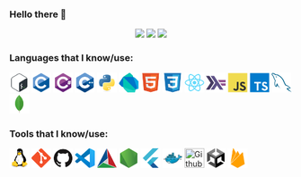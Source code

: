 ### Hello there 👋

<p align="center">
  <img height="50%" width="auto" src ="https://github-readme-stats.vercel.app/api?username=henry334&show_icons=true&count_private=true&theme=nightowl&hide_border=true&hide=issues,contribs&bg_color=00000000">
  <img height="50%" width="auto" src ="https://github-readme-stats.vercel.app/api/top-langs/?username=henry334&layout=compact&hide_border=true&theme=nightowl&bg_color=00000000&langs_count=6&hide=jupyter%20notebook,tex,css,php&exclude_repo=Pacman-AI">
  <img src ="https://github-readme-streak-stats.herokuapp.com?user=henry334&theme=nightowl&hide_border=true&background=FFFFFF00">
</p>

### Languages that I know/use:
[<img src="https://github.com/devicons/devicon/blob/master/icons/bash/bash-original.svg" title="Bash" width="35" height="35"/>](https://en.wikipedia.org/wiki/Bash_(Unix_shell))
[<img src="https://github.com/devicons/devicon/blob/master/icons/c/c-original.svg" title="C" width="35" height="35"/>](https://en.wikipedia.org/wiki/C_(programming_language))
[<img src="https://github.com/devicons/devicon/blob/master/icons/csharp/csharp-original.svg" title="C#" width="35" height="35"/>](https://learn.microsoft.com/en-us/dotnet/csharp/)
[<img src="https://github.com/devicons/devicon/blob/master/icons/cplusplus/cplusplus-original.svg" title="C++" width="35" height="35"/>](https://en.wikipedia.org/wiki/C%2B%2B)
[<img src="https://github.com/devicons/devicon/blob/master/icons/python/python-original.svg" title="Python" width="35" height="35"/>](https://www.python.org/)
[<img src="https://github.com/devicons/devicon/blob/master/icons/dart/dart-original.svg" title="Dart" width="35" height="35"/>](https://dart.dev/)
[<img src="https://github.com/devicons/devicon/blob/master/icons/html5/html5-original.svg" title="HTML5" width="35" height="35"/>](https://en.wikipedia.org/wiki/HTML5)
[<img src="https://github.com/devicons/devicon/blob/master/icons/css3/css3-original.svg" title="CSS3" width="35" height="35"/>](https://en.wikipedia.org/wiki/CSS)
[<img src="https://github.com/devicons/devicon/blob/master/icons/react/react-original.svg" title="React" width="35" height="35"/>](https://reactjs.org/)
[<img src="https://github.com/devicons/devicon/blob/master/icons/haskell/haskell-original.svg" title="Haskell" width="35" height="35"/>](https://www.haskell.org/)
[<img src="https://github.com/devicons/devicon/blob/master/icons/javascript/javascript-original.svg" title="JavaScript" width="35" height="35"/>](https://developer.mozilla.org/en-US/docs/Web/JavaScript)
[<img src="https://github.com/devicons/devicon/blob/master/icons/typescript/typescript-original.svg" title="TypeScript" width="35" height="35"/>](https://www.typescriptlang.org/)
[<img src="https://github.com/devicons/devicon/blob/master/icons/mysql/mysql-original.svg" title="MySQL" width="35" height="35"/>](https://www.mysql.com/)
[<img src="https://github.com/devicons/devicon/blob/master/icons/mongodb/mongodb-original.svg" title="MongoDB" width="35" height="35"/>](https://www.mongodb.com/)

### Tools that I know/use:
[<img src="https://github.com/devicons/devicon/blob/master/icons/linux/linux-original.svg" title="Linux" width="35" height="35"/>](https://www.linux.org/)
[<img src="https://github.com/devicons/devicon/blob/master/icons/git/git-original.svg" title="Git" width="35" height="35"/>](https://git-scm.com/)
[<img src="https://github.com/devicons/devicon/blob/master/icons/github/github-original.svg" title="Github" width="35" height="35"/>](https://github.com/)
[<img src="https://github.com/devicons/devicon/blob/master/icons/vscode/vscode-original.svg" title="VScode" width="35" height="35"/>](https://code.visualstudio.com/)
[<img src="https://github.com/devicons/devicon/blob/master/icons/cmake/cmake-original.svg" title="CMake" width="35" height="35"/>](https://cmake.org/)
[<img src="https://github.com/devicons/devicon/blob/master/icons/nodejs/nodejs-original.svg" title="NodeJS" width="35" height="35"/>](https://nodejs.org/)
[<img src="https://github.com/devicons/devicon/blob/master/icons/flutter/flutter-original.svg" title="Flutter" width="35" height="35"/>](https://flutter.dev/)
[<img src="https://github.com/devicons/devicon/blob/master/icons/docker/docker-original.svg" title="Docker" width="35" height="35"/>](https://www.docker.com/)
[<img src="https://avatars.githubusercontent.com/u/44036562?s=200&v=4" title="Github Actions" width="35" height="35"/>](https://github.com/features/actions)
[<img src="https://github.com/devicons/devicon/blob/master/icons/unity/unity-original.svg" title="Unity" width="35" height="35"/>](https://unity.com/)
[<img src="https://github.com/devicons/devicon/blob/master/icons/firebase/firebase-plain.svg" title="Firebase" width="35" height="35"/>](https://firebase.google.com/)

